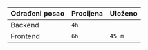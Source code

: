 | Odrađeni posao    | Procijena | Uloženo   |
| - | - | - |
| Backend           | `4h`      |           |
| Frontend          | `6h`      |  `45 m`   |